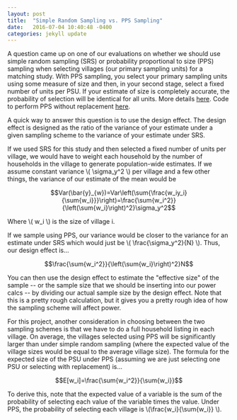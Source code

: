 ```yaml
---
layout: post
title:  "Simple Random Sampling vs. PPS Sampling"
date:   2016-07-04 10:40:48 -0400
categories: jekyll update
---
```


A question came up on one of our evaluations on whether we should use simple random sampling (SRS) or probability proportional to size (PPS) sampling when selecting villages (our primary sampling units) for a matching study.  With PPS sampling, you select your primary sampling units using some measure of size and then, in your second stage, select a fixed number of units per PSU.  If your estimate of size is completely accurate, the probability of selection will be identical for all units.  More details [here](https://en.wikipedia.org/wiki/Sampling_(statistics)#Probability-proportional-to-size_sampling).  Code to perform PPS without replacement [here](https://ideas.repec.org/c/boc/bocode/s454101.html).

A quick way to answer this question is to use the design effect.  The design effect is designed as the ratio of the variance of your estimate under a given sampling scheme to the variance of your estimate under SRS.

If we used SRS for this study and then selected a fixed number of units per village, we would have to weight each household by the number of households in the village to generate population-wide estimates.  If we assume constant variance \\( \sigma_y^2 \\) per village and a few other things, the variance of our estimate of the mean would be

$$Var(\bar{y}_{w})=Var\left(\sum{\frac{w_iy_i}{\sum{w_i}}}\right)=\frac{\sum{w_i^2}}{\left(\sum{w_i}\right)^2}\sigma_y^2$$

Where \\( w_i \\) is the size of village i.

If we sample using PPS, our variance would be closer to the variance for an estimate under SRS which would just be \\( \frac{\sigma_y^2}{N} \\).  Thus, our design effect is...

$$\frac{\sum{w_i^2}}{\left(\sum{w_i}\right)^2}N$$

You can then use the design effect to estimate the "effective size" of the sample -- or the sample size that we should be inserting into our power calcs -- by dividing our actual sample size by the design effect. Note that this is a pretty rough calculation, but it gives you a pretty rough idea of how the sampling scheme will affect power.  

For this project, another consideration in choosing between the two sampling schemes is that we have to do a full household listing in each village.  On average, the villages selected using PPS will be significantly larger than under simple random sampling (where the expected value of the village sizes would be equal to the average village size).  The formula for the expected size of the PSU under PPS (assuming we are just selecting one PSU or selecting with replacement) is...

$$E[w_i]=\frac{\sum{w_i^2}}{\sum{w_i}}$$

To derive this, note that the expected value of a variable is the sum of the probability of selecting each value of the variable times the value.  Under PPS, the probability of selecting each village is \\(\frac{w_i}{\sum{w_i}} \\).  